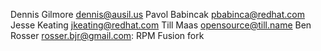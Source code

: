 Dennis Gilmore <dennis@ausil.us>
Pavol Babincak <pbabinca@redhat.com>
Jesse Keating <jkeating@redhat.com>
Till Maas <opensource@till.name>
Ben Rosser <rosser.bjr@gmail.com>: RPM Fusion fork
